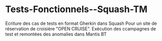 # Tests-Fonctionnels--Squash-TM
Ecriture des cas de tests en format Gherkin dans Squash Pour un site de réservation de croisière "OPEN CRUISE". Exécution des ccampagnes de test et remontées des anomalies dans Mantis BT
